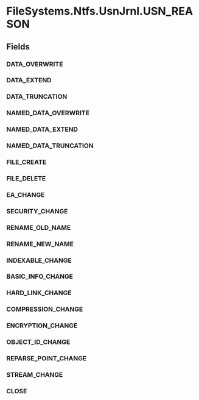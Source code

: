 ﻿


# FileSystems.Ntfs.UsnJrnl.USN_REASON

## Fields

### DATA_OVERWRITE

### DATA_EXTEND

### DATA_TRUNCATION

### NAMED_DATA_OVERWRITE

### NAMED_DATA_EXTEND

### NAMED_DATA_TRUNCATION

### FILE_CREATE

### FILE_DELETE

### EA_CHANGE

### SECURITY_CHANGE

### RENAME_OLD_NAME

### RENAME_NEW_NAME

### INDEXABLE_CHANGE

### BASIC_INFO_CHANGE

### HARD_LINK_CHANGE

### COMPRESSION_CHANGE

### ENCRYPTION_CHANGE

### OBJECT_ID_CHANGE

### REPARSE_POINT_CHANGE

### STREAM_CHANGE

### CLOSE
